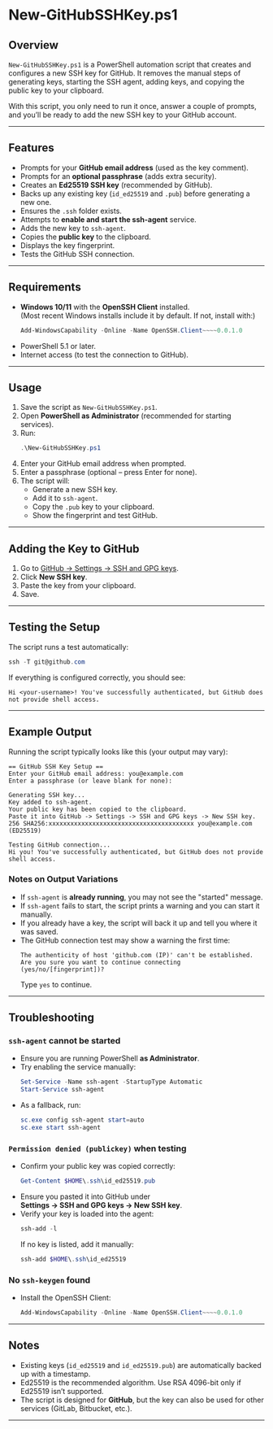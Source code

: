 # New-GitHubSSHKey.ps1

## Overview
`New-GitHubSSHKey.ps1` is a PowerShell automation script that creates and configures a new SSH key for GitHub. It removes the manual steps of generating keys, starting the SSH agent, adding keys, and copying the public key to your clipboard.

With this script, you only need to run it once, answer a couple of prompts, and you’ll be ready to add the new SSH key to your GitHub account.

---

## Features
- Prompts for your **GitHub email address** (used as the key comment).
- Prompts for an **optional passphrase** (adds extra security).
- Creates an **Ed25519 SSH key** (recommended by GitHub).
- Backs up any existing key (`id_ed25519` and `.pub`) before generating a new one.
- Ensures the `.ssh` folder exists.
- Attempts to **enable and start the ssh-agent** service.
- Adds the new key to `ssh-agent`.
- Copies the **public key** to the clipboard.
- Displays the key fingerprint.
- Tests the GitHub SSH connection.

---

## Requirements
- **Windows 10/11** with the **OpenSSH Client** installed.  
  (Most recent Windows installs include it by default. If not, install with:)  
  ```powershell
  Add-WindowsCapability -Online -Name OpenSSH.Client~~~~0.0.1.0
  ```
- PowerShell 5.1 or later.
- Internet access (to test the connection to GitHub).

---

## Usage
1. Save the script as `New-GitHubSSHKey.ps1`.
2. Open **PowerShell as Administrator** (recommended for starting services).
3. Run:
   ```powershell
   .\New-GitHubSSHKey.ps1
   ```
4. Enter your GitHub email address when prompted.
5. Enter a passphrase (optional – press Enter for none).
6. The script will:
   - Generate a new SSH key.
   - Add it to `ssh-agent`.
   - Copy the `.pub` key to your clipboard.
   - Show the fingerprint and test GitHub.

---

## Adding the Key to GitHub
1. Go to [GitHub → Settings → SSH and GPG keys](https://github.com/settings/keys).
2. Click **New SSH key**.
3. Paste the key from your clipboard.
4. Save.

---

## Testing the Setup
The script runs a test automatically:

```powershell
ssh -T git@github.com
```

If everything is configured correctly, you should see:

```
Hi <your-username>! You've successfully authenticated, but GitHub does not provide shell access.
```

---

## Example Output

Running the script typically looks like this (your output may vary):

```
== GitHub SSH Key Setup ==
Enter your GitHub email address: you@example.com
Enter a passphrase (or leave blank for none):

Generating SSH key...
Key added to ssh-agent.
Your public key has been copied to the clipboard.
Paste it into GitHub -> Settings -> SSH and GPG keys -> New SSH key.
256 SHA256:xxxxxxxxxxxxxxxxxxxxxxxxxxxxxxxxxxxxxxxx you@example.com (ED25519)

Testing GitHub connection...
Hi you! You've successfully authenticated, but GitHub does not provide shell access.
```

### Notes on Output Variations
- If `ssh-agent` is **already running**, you may not see the "started" message.  
- If `ssh-agent` fails to start, the script prints a warning and you can start it manually.  
- If you already have a key, the script will back it up and tell you where it was saved.  
- The GitHub connection test may show a warning the first time:
  ```
  The authenticity of host 'github.com (IP)' can't be established.
  Are you sure you want to continue connecting (yes/no/[fingerprint])?
  ```
  Type `yes` to continue.

---

## Troubleshooting

### `ssh-agent` cannot be started
- Ensure you are running PowerShell **as Administrator**.
- Try enabling the service manually:
  ```powershell
  Set-Service -Name ssh-agent -StartupType Automatic
  Start-Service ssh-agent
  ```
- As a fallback, run:
  ```powershell
  sc.exe config ssh-agent start=auto
  sc.exe start ssh-agent
  ```

### `Permission denied (publickey)` when testing
- Confirm your public key was copied correctly:
  ```powershell
  Get-Content $HOME\.ssh\id_ed25519.pub
  ```
- Ensure you pasted it into GitHub under  
  **Settings → SSH and GPG keys → New SSH key**.
- Verify your key is loaded into the agent:
  ```powershell
  ssh-add -l
  ```
  If no key is listed, add it manually:
  ```powershell
  ssh-add $HOME\.ssh\id_ed25519
  ```

### No `ssh-keygen` found
- Install the OpenSSH Client:
  ```powershell
  Add-WindowsCapability -Online -Name OpenSSH.Client~~~~0.0.1.0
  ```

---

## Notes
- Existing keys (`id_ed25519` and `id_ed25519.pub`) are automatically backed up with a timestamp.
- Ed25519 is the recommended algorithm. Use RSA 4096-bit only if Ed25519 isn’t supported.
- The script is designed for **GitHub**, but the key can also be used for other services (GitLab, Bitbucket, etc.).

---
